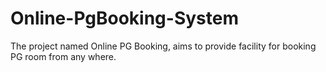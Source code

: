 # Online-PgBooking-System
The project named Online PG Booking, aims to provide facility for booking PG room from any where.
